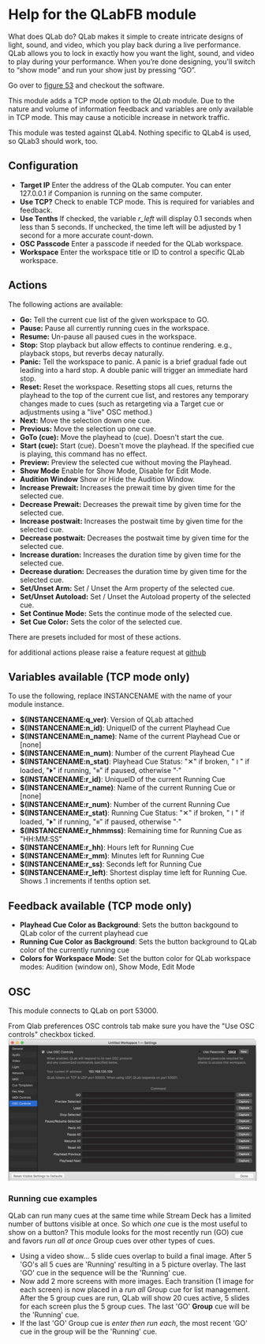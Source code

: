 # Help for the QLabFB module

What does QLab do?
QLab makes it simple to create intricate designs of light, sound, and video, which you play back during a live performance.
QLab allows you to lock in exactly how you want the light, sound, and video to play during your performance. When you’re done designing, you'll switch to “show mode” and run your show just by pressing “GO”.

Go over to [figure 53](https://figure53.com/) and checkout the software.

This module adds a TCP mode option to the *QLab* module.
Due to the nature and volume of information feedback and variables are only available in TCP mode.
This may cause a noticible increase in network traffic.

This module was tested against QLab4. Nothing specific to QLab4 is used, so QLab3 should work, too.

## Configuration
* **Target IP** Enter the address of the QLab computer. You can enter 127.0.0.1 if Companion is running on the same computer.
* **Use TCP?** Check to enable TCP mode. This is required for variables and feedback.
* **Use Tenths** If checked, the variable *r_left* will display 0.1 seconds when less than 5 seconds. If unchecked, the time left will be adjusted by 1 second for a more accurate count-down.
* **OSC Passcode** Enter a passcode if needed for the QLab workspace.
* **Workspace** Enter the workspace title or ID to control a specific QLab workspace.

## Actions

The following actions are available:
* **Go:** Tell the current cue list of the given workspace to GO.
* **Pause:** Pause all currently running cues in the workspace.
* **Resume:** Un-pause all paused cues in the workspace.
* **Stop:** Stop playback but allow effects to continue rendering. e.g., playback stops, but reverbs decay naturally.
* **Panic:** Tell the workspace to panic. A panic is a brief gradual fade out leading into a hard stop. A double panic will trigger an immediate hard stop.
* **Reset:** Reset the workspace. Resetting stops all cues, returns the playhead to the top of the current cue list, and restores any temporary changes made to cues (such as retargeting via a Target cue or adjustments using a "live" OSC method.)
* **Next:** Move the selection down one cue.
* **Previous:** Move the selection up one cue.
* **GoTo (cue):** Move the playhead to (cue). Doesn't start the cue.
* **Start (cue):** Start (cue). Doesn't move the playhead. If the specified cue is playing, this command has no effect.
* **Preview:** Preview the selected cue without moving the Playhead.
* **Show Mode** Enable for Show Mode, Disable for Edit Mode.
* **Audition Window** Show or Hide the Audition Window.
* **Increase Prewait:** Increases the prewait time by given time for the selected cue.
* **Decrease Prewait:** Decreases the prewait time by given time for the selected cue.
* **Increase postwait:** Increases the postwait time by given time for the selected cue.
* **Decrease postwait:** Decreases the postwait time by given time for the selected cue.
* **Increase duration:** Increases the duration time by given time for the selected cue.
* **Decrease duration:** Decreases the duration time by given time for the selected cue.
* **Set/Unset Arm:** Set / Unset the Arm property of the selected cue.
* **Set/Unset Autoload:** Set / Unset the Autoload property of the selected cue.
* **Set Continue Mode:** Sets the continue mode of the selected cue.
* **Set Cue Color:** Sets the color of the selected cue.

There are presets included for most of these actions.

for additional actions please raise a feature request at [github](https://github.com/bitfocus/companion-module-qlab-advance/issues)

## Variables available (TCP mode only)

To use the following, replace INSTANCENAME with the name of your module instance.

* **$(INSTANCENAME:q_ver)**: Version of QLab attached
* **$(INSTANCENAME:n_id)**: UniqueID of the current Playhead Cue
* **$(INSTANCENAME:n_name)**: Name of the current Playhead Cue or [none]
* **$(INSTANCENAME:n_num)**: Number of the current Playhead Cue
* **$(INSTANCENAME:n_stat)**: Playhead Cue Status: "✕" if broken, "⏽" if loaded, "⏵" if running, "⏸" if paused, otherwise "·"
* **$(INSTANCENAME:r_id)**: UniqueID of the current Running Cue
* **$(INSTANCENAME:r_name)**: Name of the current Running Cue or [none]
* **$(INSTANCENAME:r_num)**: Number of the current Running Cue
* **$(INSTANCENAME:r_stat)**: Running Cue Status: "✕" if broken, "⏽" if loaded, "⏵" if running, "⏸" if paused, otherwise "·"
* **$(INSTANCENAME:r_hhmmss)**: Remaining time for Running Cue as "HH:MM:SS"
* **$(INSTANCENAME:r_hh)**: Hours left for Running Cue
* **$(INSTANCENAME:r_mm)**: Minutes left for Running Cue
* **$(INSTANCENAME:r_ss)**: Seconds left for Running Cue
* **$(INSTANCENAME:r_left)**: Shortest display time left for Running Cue. Shows .1 increments if tenths option set.


## Feedback available (TCP mode only)

* **Playhead Cue Color as Background**: Sets the button backgound to QLab color of the current playhead cue
* **Running Cue Color as Background**: Sets the button background to QLab color of the currently running cue
* **Colors for Workspace Mode**: Set the button color for QLab workspace modes: Audition (window on), Show Mode, Edit Mode

## OSC
This module connects to QLab on port 53000.

From Qlab preferences OSC controls tab make sure you have the "Use OSC controls" checkbox ticked.
![Qlab](images/qlab.jpg?raw=true "Qlab")

### Running cue examples
 QLab can run many cues at the same time while Stream Deck has a limited number of buttons visible at once. So which *one* cue is the most useful to show on a button? This module looks for the most recently run (GO) cue and favors *run all at once* Group cues over other types of cues.

- Using a video show... 5 slide cues overlap to build a final image. After 5 'GO's all 5 cues are 'Running' resulting in a 5 picture overlay. The last 'GO' cue in the sequence will be the 'Running' cue.
- Now add 2 more screens with more images. Each transition (1 image for each screen) is now placed in a *run all* Group cue for list management. After the 5 group cues are run, QLab will show 20 cues active, 5 slides for each screen plus the 5 group cues. The last 'GO' **Group** cue will be the 'Running' cue.
- If the last 'GO' Group cue is *enter then run each*, the most recent 'GO' cue in the group will be the 'Running' cue.
